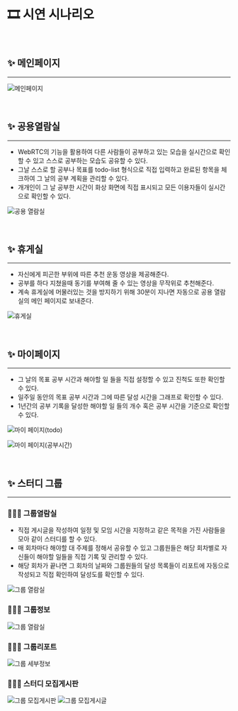 # 🎞 시연 시나리오
<br>

## ✨ 메인페이지

---


![메인페이지](../image/메인페이지.png)

<br>

## ✨ 공용열람실

---

- WebRTC의 기능을 활용하여 다른 사람들이 공부하고 있는 모습을 실시간으로 확인할 수 있고 스스로 공부하는 모습도 공유할 수 있다.
- 그날 스스로 할 공부나 목표를 todo-list 형식으로 직접 입력하고 완료된 항목을 체크하여 그 날의 공부 계획을 관리할 수 있다.
- 개개인이 그 날 공부한 시간이 화상 화면에 직접 표시되고 모든 이용자들이 실시간으로 확인할 수 있다.

![공용 열람실](../image/공용열람실.png)

<br>

## ✨ 휴게실

---

- 자신에게 피곤한 부위에 따른 추천 운동 영상을 제공해준다.
- 공부를 하다 지쳤을때 동기를 부여해 줄 수 있는 영상을 무작위로 추천해준다.
- 계속 휴게실에 머물러있는 것을 방지하기 위해 30분이 지나면 자동으로 공용 열람실의 메인 페이지로 보내준다.

![휴게실](../image/휴게실.png)

<br>

## ✨ 마이페이지

---

- 그 날의 목표 공부 시간과 해야할 일 들을 직접 설정할 수 있고 진척도 또한 확인할 수 있다.
- 일주일 동안의 목표 공부 시간과 그에 따른 달성 시간을 그래프로 확인할 수 있다.
- 1년간의 공부 기록을 달성한 해야할 일 들의 개수 혹은 공부 시간을 기준으로 확인할 수 있다.

![마이 페이지(todo)](../image/마이페이지(todo).png)

![마이 페이지(공부시간)](../image/마이페이지(공부시간).png)

<br>

## ✨ 스터디 그룹

---

### 👨‍👧‍👧 그룹열람실

- 직접 게시글을 작성하여 일정 및 모임 시간을 지정하고 같은 목적을 가진 사람들을 모아 같이 스터디를 할 수 있다.
- 매 회차마다 해야할 대 주제를 정해서 공유할 수 있고 그룹원들은 해당 회차별로 자신들이 해야할 일들을 직접 기록 및 관리할 수 있다.
- 해당 회차가 끝나면 그 회차의 날짜와 그룹원들의 달성 목록들이 리포트에 자동으로 작성되고 직접 확인하여 달성도를 확인할 수 있다.

![그룹 열람실](../image/그룹열람실.png)

### 👨‍👧‍👧 그룹정보

![그룹 열람실](../image/그룹세부정보14.png)

### 👨‍👧‍👧 그룹리포트

![그룹 세부정보](../image/그룹리포트.png)

### 👨‍👧‍👧 스터디 모집게시판

![그룹 모집게시판](../image/모집게시판.png)
![그룹 모집게시글](../image/모집게시글작성.png)